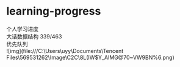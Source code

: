 # learning-progress
个人学习进度  
大话数据结构 339/463  
优先队列   
![img](file:///C:\Users\uyy\Documents\Tencent Files\569531262\Image\C2C\8L(IW$Y_AIMG@70~VW9BN%6.png)


